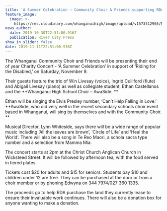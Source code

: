 ```yaml
---
title: 'A Summer Celebration – Community Choir & Friends supporting RDA '
feature_image:
  image: >-
    https://res.cloudinary.com/whanganuihigh/image/upload/v1573512965/News/74701702_2573999329305716_3046389319158726656_o.jpg
news_author:
  date: 2019-10-30T22:51:00.916Z
  publication: River City Press
show_in_slider: false
date: 2019-11-11T22:51:00.936Z
---
```

The Whanganui Community Choir and Friends will be presenting their end of year Charity Concert - ‘A Summer Celebration’ in support of ‘Riding for the Disabled,’ on Saturday, November 9.

Their guests feature the trio of Win Livesay (voice), Ingrid Culliford (flute) and Abigail Livesay (piano) as well as collegiate student, Ethan Castellanos and the **Whanganui High School Choir – AwaSide.**

Ethan will be singing the Elvis Presley number, ‘Can’t Help Falling in Love.’ **AwaSide, who did very well in the recent secondary schools choir event based in Whanganui, will sing by themselves and with the Community Choir.**

Musical Director, Lynn Whiteside, says there will be a wide range of popular music including ‘All the leaves are brown’, ‘Circle of Life’ and ‘Heal the World’. There will also be a song in Te Reo Maori, a schola sacra type number and a selection from Mamma Mia.

The concert starts at 2pm at the Christ Church Anglican Church in Wicksteed Street. It will be followed by afternoon tea, with the food served in tiered plates.

Tickets cost $20 for adults and $15 for seniors. Students pay $10 and children under 12 are free. They can be purchased at the door or from a choir member or by phoning Edwyna on 344 7974/027 360 1335.

The proceeds go to help RDA purchase the land they currently lease to ensure their invaluable work continues. There will also be a donation box for anyone wanting to make a donation.
